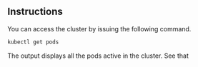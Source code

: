 ## Instructions

You can access the cluster by issuing the following command.

```bash
kubectl get pods
```

The output displays all the pods active in the cluster. See that
